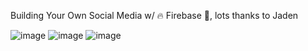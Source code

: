 Building Your Own Social Media w/ 🔥 Firebase 🏰, lots thanks to Jaden

![image](https://github.com/user-attachments/assets/ded122d4-2e0e-4090-bc3d-3536ad4cca73)
![image](https://github.com/user-attachments/assets/525dd0dd-77d6-4536-9a21-07429f7be185)
![image](https://github.com/user-attachments/assets/0799acae-da18-4913-947d-663140a4b0ce)
